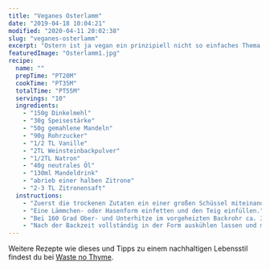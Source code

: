 ```yaml
---
title: "Veganes Osterlamm"
date: "2019-04-18 10:04:21"
modified: "2020-04-11 20:02:38"
slug: "veganes-osterlamm"
excerpt: "Ostern ist ja vegan ein prinzipiell nicht so einfaches Thema. Wenn das Lämmchen jedoch aus Mehl und Zucker besteht, dann darf es auf der veganen Ostertafel nicht fehlen. Saftig und mit Puderzucker oder einer dunklen Schokolade Glasur bedeckt. "
featuredImage: "Osterlamm1.jpg"
recipe:
  name: ""
  prepTime: "PT20M"
  cookTime: "PT35M"
  totalTime: "PT55M"
  servings: "10"
  ingredients:
    - "150g Dinkelmehl"
    - "30g Speisestärke"
    - "50g gemahlene Mandeln"
    - "90g Rohrzucker"
    - "1/2 TL Vanille"
    - "2TL Weinsteinbackpulver"
    - "1/2TL Natron"
    - "40g neutrales Öl"
    - "130ml Mandeldrink"
    - "abrieb einer halben Zitrone"
    - "2-3 TL Zitronensaft"
  instructions:
    - "Zuerst die trockenen Zutaten ein einer großen Schüssel miteinander vermischen. Die feuchten Zutaten hinzugeben und mit dem Mixer zu einem homogenen Teig verarbeiten."
    - "Eine Lämmchen- oder Hasenform einfetten und den Teig einfüllen."
    - "Bei 160 Grad Ober- und Unterhitze im vorgeheizten Backrohr ca. 35 Minuten lang backen."
    - "Nach der Backzeit vollständig in der Form auskühlen lassen und mit Puderzucker bestreuen oder mit veganer, geschmolzener Schokolade glasieren."
---
```


Weitere Rezepte wie dieses und Tipps zu einem nachhaltigen Lebensstil findest du bei [Waste no Thyme](https://wastenothyme.com).